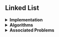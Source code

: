 ## Linked List

<details><summary><strong>Implementation</strong></summary><blockquote>

[**Singly ll Python**](https://github.com/izuminka/ds_algorithms/blob/master/linked_lists/impl/singly_ll.py)
<br>
[**Doubly ll C++**](https://github.com/izuminka/ds_algorithms/blob/master/linked_lists/impl/doubly_ll.cpp)
<br>
<details><summary><strong>OOP</strong></summary><br>

- **methods**
  - at(index) - returns item at given index
  - insert(index, value) - insert value at index
  - delete(index) - delete item at index
  - reverse() - reverses the list
  - front() - get value of front item
  - push_front(value) - adds an item to the front of the list
  - pop_front() - remove front item and return its value
  - back() - get value of end item
  - push_back(value) - adds an item at the end
  - pop_back() - removes end item and returns its value
</details>

<details><summary><strong>Analysis</strong></summary>

| Access  | Search | Insert | Delete | | Space |
| :---:   | :---:  | :---:  | :---:  |-| :---: |
| O(n)    | O(n)   | O(1)   | O(1)   | | O(n)  |

</details>

</blockquote></details>


<details><summary><strong>Algorithms</strong></summary><br>

- Merge Sort
- Quick Sort
- Detect loop in a linked list
</details>



<details><summary><strong>Associated Problems</strong></summary><br>

- [Reverse Linked List](https://leetcode.com/problems/reverse-linked-list/)
- [Copy List With Random Pointer](https://leetcode.com/problems/copy-list-with-random-pointer/)
- [Merge K Sorted Lists](https://leetcode.com/problems/merge-k-sorted-lists/)

</details>

